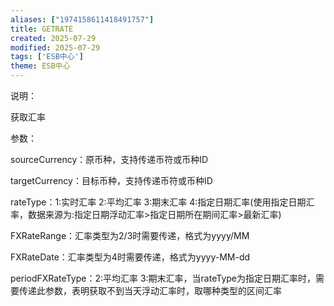```yaml
---
aliases: ["1974158611418491757"]
title: GETRATE
created: 2025-07-29
modified: 2025-07-29
tags: ['ESB中心']
theme: ESB中心
---
```


说明：

获取汇率

参数：

sourceCurrency：原币种，支持传递币符或币种ID

targetCurrency：目标币种，支持传递币符或币种ID

rateType：1:实时汇率 2:平均汇率 3:期末汇率 4:指定日期汇率(使用指定日期汇率，数据来源为:指定日期浮动汇率>指定日期所在期间汇率>最新汇率)

FXRateRange：汇率类型为2/3时需要传递，格式为yyyy/MM

FXRateDate：汇率类型为4时需要传递，格式为yyyy-MM-dd

periodFXRateType：2:平均汇率 3:期末汇率，当rateType为指定日期汇率时，需要传递此参数，表明获取不到当天浮动汇率时，取哪种类型的区间汇率